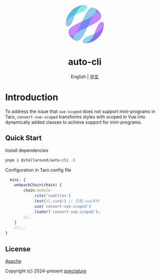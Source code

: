 <div align="center">
  <img alt="auto-cli logo" width="120" height="120" src="./logo.png">
  <h1>auto-cli</h1>
  <span>English | <a href="./README.zh-CN.md">中文</a></span>
</div>

# Introduction
To address the issue that `vue-scoped` does not support mini-programs in Taro, `convert-vue-scoped` transforms styles with scoped in Vue into dynamically added classes to achieve support for mini-programs.

## Quick Start

Install dependencies

```sh
pnpm i @stellaround/auto-cli -D
```

Configuration in Taro config file
```ts
  mini: {
    webpackChain(chain) {
        chain.module
            .rule('vueFiles')
            .test(/\.vue$/) // 匹配.vue文件
            .use('convert-vue-scoped')
            .loader('convert-vue-scoped');
        //...
    }
    //...
}
```

## License

[Apache](./LICENSE)

Copyright (c) 2024-present [spectature](https://github.com/Spectature)